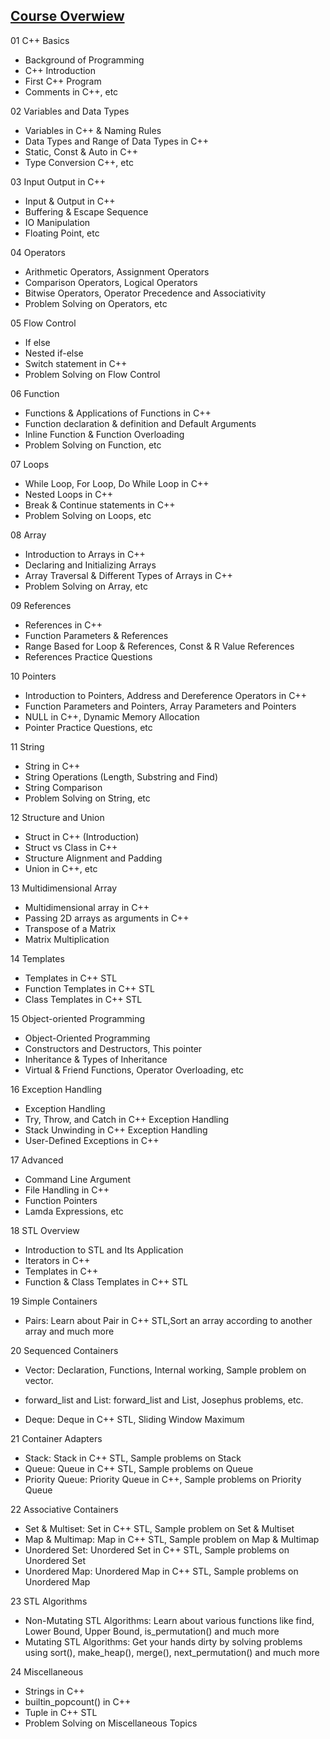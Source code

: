 ## [Course Overwiew](<https://www.geeksforgeeks.org/courses/cpp-programming-basic-to-advanced>)

01 C++ Basics

+ Background of Programming
+ C++ Introduction
+ First C++ Program
+ Comments in C++, etc

02 Variables and Data Types

+ Variables in C++ & Naming Rules
+ Data Types and Range of Data Types in C++
+ Static, Const & Auto in C++
+ Type Conversion C++, etc

03 Input Output in C++

+ Input & Output in C++
+ Buffering & Escape Sequence
+ IO Manipulation
+ Floating Point, etc

04 Operators

+ Arithmetic Operators, Assignment Operators
+ Comparison Operators, Logical Operators
+ Bitwise Operators, Operator Precedence and Associativity
+ Problem Solving on Operators, etc

05 Flow Control

+ If else
+ Nested if-else
+ Switch statement in C++
+ Problem Solving on Flow Control

06 Function

+ Functions & Applications of Functions in C++
+ Function declaration & definition and Default Arguments
+ Inline Function & Function Overloading
+ Problem Solving on Function, etc

07 Loops

+ While Loop, For Loop, Do While Loop in C++
+ Nested Loops in C++
+ Break & Continue statements in C++
+ Problem Solving on Loops, etc

08 Array

+ Introduction to Arrays in C++
+ Declaring and Initializing Arrays
+ Array Traversal & Different Types of Arrays in C++
+ Problem Solving on Array, etc

09 References

+ References in C++
+ Function Parameters & References
+ Range Based for Loop & References, Const & R Value References
+ References Practice Questions

10 Pointers

+ Introduction to Pointers, Address and Dereference Operators in C++
+ Function Parameters and Pointers, Array Parameters and Pointers
+ NULL in C++, Dynamic Memory Allocation
+ Pointer Practice Questions, etc

11 String

+ String in C++
+ String Operations (Length, Substring and Find)
+ String Comparison
+ Problem Solving on String, etc

12 Structure and Union

+ Struct in C++ (Introduction)
+ Struct vs Class in C++
+ Structure Alignment and Padding
+ Union in C++, etc

13 Multidimensional Array

+ Multidimensional array in C++
+ Passing 2D arrays as arguments in C++
+ Transpose of a Matrix
+ Matrix Multiplication

14 Templates

+ Templates in C++ STL
+ Function Templates in C++ STL
+ Class Templates in C++ STL

15 Object-oriented Programming

+ Object-Oriented Programming
+ Constructors and Destructors, This pointer
+ Inheritance & Types of Inheritance
+ Virtual & Friend Functions, Operator Overloading, etc

16 Exception Handling

+ Exception Handling
+ Try, Throw, and Catch in C++ Exception Handling
+ Stack Unwinding in C++ Exception Handling
+ User-Defined Exceptions in C++

17 Advanced

+ Command Line Argument
+ File Handling in C++
+ Function Pointers
+ Lamda Expressions, etc

18 STL Overview

+ Introduction to STL and Its Application
+ Iterators in C++
+ Templates in C++
+ Function & Class Templates in C++ STL

19 Simple Containers

+ Pairs: Learn about Pair in C++ STL,Sort an array according to another array and much more

20 Sequenced Containers

+ Vector: Declaration, Functions, Internal working, Sample problem on vector.

+ forward_list and List: forward_list and List, Josephus problems, etc.

+ Deque: Deque in C++ STL, Sliding Window Maximum

21 Container Adapters

+ Stack: Stack in C++ STL, Sample problems on Stack
+ Queue: Queue in C++ STL, Sample problems on Queue
+ Priority Queue: Priority Queue in C++, Sample problems on Priority Queue

22 Associative Containers

+ Set & Multiset: Set in C++ STL, Sample problem on Set & Multiset
+ Map & Multimap: Map in C++ STL, Sample problem on Map & Multimap
+ Unordered Set: Unordered Set in C++ STL, Sample problems on Unordered Set
+ Unordered Map: Unordered Map in C++ STL, Sample problems on Unordered Map

23 STL Algorithms

+ Non-Mutating STL Algorithms: Learn about various functions like find, Lower Bound, Upper Bound, is_permutation() and much more
+ Mutating STL Algorithms: Get your hands dirty by solving problems using sort(), make_heap(), merge(), next_permutation() and much more

24 Miscellaneous

+ Strings in C++
+ builtin_popcount() in C++
+ Tuple in C++ STL
+ Problem Solving on Miscellaneous Topics
